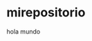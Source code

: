 mirepositorio
=============
<html>
<head>
<title>saludo
</title>
<body>
hola mundo
</body>
</head>

